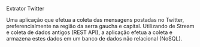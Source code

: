 Extrator Twitter

Uma aplicação que efetua a coleta das mensagens postadas no Twitter, preferencialmente na região da serra gaucha e capital.
Utilizando de Stream e coleta de dados antigos (REST API), a aplicação efetua a coleta e armazena estes dados em um banco de dados não relacional (NoSQL).
